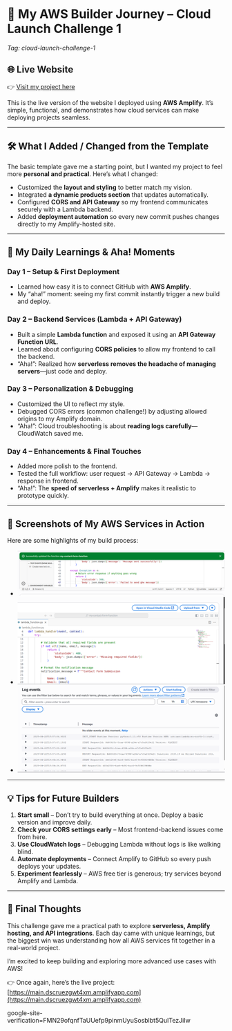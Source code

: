 # 🚀 My AWS Builder Journey – Cloud Launch Challenge 1  

*Tag: cloud-launch-challenge-1*  

## 🌐 Live Website  
👉 [Visit my project here](https://main.dscruezgwt4xm.amplifyapp.com)  

This is the live version of the website I deployed using **AWS Amplify**. It’s simple, functional, and demonstrates how cloud services can make deploying projects seamless.  

---

## 🛠️ What I Added / Changed from the Template  

The basic template gave me a starting point, but I wanted my project to feel more **personal and practical**. Here’s what I changed:  

- Customized the **layout and styling** to better match my vision.  
- Integrated **a dynamic products section** that updates automatically.  
- Configured **CORS and API Gateway** so my frontend communicates securely with a Lambda backend.  
- Added **deployment automation** so every new commit pushes changes directly to my Amplify-hosted site.  

---

## 📖 My Daily Learnings & Aha! Moments  

### **Day 1 – Setup & First Deployment**  
- Learned how easy it is to connect GitHub with **AWS Amplify**.  
- My “aha!” moment: seeing my first commit instantly trigger a new build and deploy.  

### **Day 2 – Backend Services (Lambda + API Gateway)**  
- Built a simple **Lambda function** and exposed it using an **API Gateway Function URL**.  
- Learned about configuring **CORS policies** to allow my frontend to call the backend.  
- “Aha!”: Realized how **serverless removes the headache of managing servers**—just code and deploy.  

### **Day 3 – Personalization & Debugging**  
- Customized the UI to reflect my style.  
- Debugged CORS errors (common challenge!) by adjusting allowed origins to my Amplify domain.  
- “Aha!”: Cloud troubleshooting is about **reading logs carefully**—CloudWatch saved me.  

### **Day 4 – Enhancements & Final Touches**  
- Added more polish to the frontend.  
- Tested the full workflow: user request → API Gateway → Lambda → response in frontend.  
- “Aha!”: The **speed of serverless + Amplify** makes it realistic to prototype quickly.  

---

## 📸 Screenshots of My AWS Services in Action  

Here are some highlights of my build process:  

- ![Amplify Console showing deployment](./images/deployment.png)  
- ![API Gateway Function URL setup](./images/url-set-up.png)  
- ![Lambda function logs in CloudWatch](./images/cloud-watch-logs.png)  

---

## 💡 Tips for Future Builders  

1. **Start small** – Don’t try to build everything at once. Deploy a basic version and improve daily.  
2. **Check your CORS settings early** – Most frontend-backend issues come from here.  
3. **Use CloudWatch logs** – Debugging Lambda without logs is like walking blind.  
4. **Automate deployments** – Connect Amplify to GitHub so every push deploys your updates.  
5. **Experiment fearlessly** – AWS free tier is generous; try services beyond Amplify and Lambda.  

---

## 🎉 Final Thoughts  

This challenge gave me a practical path to explore **serverless, Amplify hosting, and API integrations**. Each day came with unique learnings, but the biggest win was understanding how all AWS services fit together in a real-world project.  

I’m excited to keep building and exploring more advanced use cases with AWS!  

👉 Once again, here’s the live project: [https://main.dscruezgwt4xm.amplifyapp.com](https://main.dscruezgwt4xm.amplifyapp.com)  

google-site-verification=FMN29ofqnfTaUUefp9pinmUyuSosblbt5QuITezJiIw